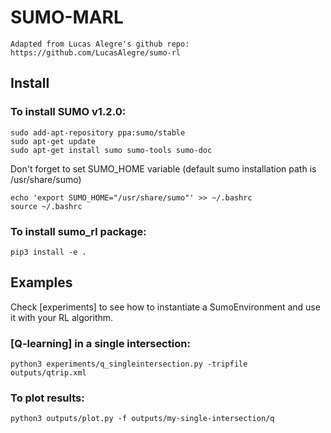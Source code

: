 # SUMO-MARL

```
Adapted from Lucas Alegre's github repo: https://github.com/LucasAlegre/sumo-rl
```

## Install

### To install SUMO v1.2.0:

```
sudo add-apt-repository ppa:sumo/stable
sudo apt-get update
sudo apt-get install sumo sumo-tools sumo-doc 
```
Don't forget to set SUMO_HOME variable (default sumo installation path is /usr/share/sumo)
```
echo 'export SUMO_HOME="/usr/share/sumo"' >> ~/.bashrc
source ~/.bashrc
```

### To install sumo_rl package:
```
pip3 install -e .
```

## Examples

Check [experiments] to see how to instantiate a SumoEnvironment and use it with your RL algorithm.

### [Q-learning] in a single intersection:
```
python3 experiments/q_singleintersection.py -tripfile outputs/qtrip.xml
```

### To plot results:
```
python3 outputs/plot.py -f outputs/my-single-intersection/q
```


